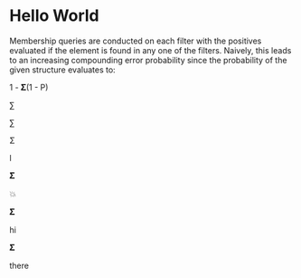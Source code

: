 # Hello World


Membership queries are conducted on each filter with the positives
evaluated if the element is found in any one of the filters.  Naively, this
leads to an increasing compounding error probability since the probability
of the given structure evaluates to:

1 - 𝚺(1 - P)
    
    
    
    

∑

∑

Σ


l

𝚺

:boom:

𝚺

hi

𝚺

there
